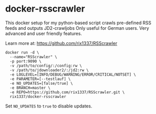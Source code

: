 # docker-rsscrawler
This docker setup for my python-based script crawls pre-defined RSS feeds and outputs JD2-crawljobs
Only useful for German users. Very advanced and user friendly features.

Learn more at:
https://github.com/rix1337/RSScrawler

```
docker run -d \
  --name="RSScrawler" \
  -p port:9090 \
  -v /path/to/config/:/config:rw \
  -v /path/to/jdownloader2/:/jd2:rw \
  -e LOGLEVEL=[INFO/DEBUG/WARNING/ERROR/CRITICAL/NOTSET] \
  -e PARAMETER=[--testlauf] \
  -e NO_UPDATES=[false/true] \
  -e BRANCH=master \
  -e REPO=https://github.com/rix1337/RSScrawler.git \
  rix1337/docker-rsscrawler
  ```
Set `NO_UPDATES` to `true` to disable updates.
